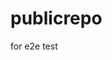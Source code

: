 # publicrepo
for e2e test
















































































































































































































































































































































































































































































































































































































































































































































































































































































































































































































































































































































































































































































































































































































































































































































































































































































































































































































































































































































































































